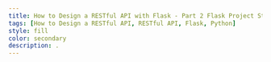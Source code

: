 ```yaml
---
title: How to Design a RESTful API with Flask - Part 2 Flask Project Structure Design
tags: [How to Design a RESTful API, RESTful API, Flask, Python]
style: fill
color: secondary
description: .
---
```


